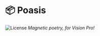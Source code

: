 # 📦 Poasis

![License](https://img.shields.io/badge/license-MIT-blue.svg)
*Magnetic poetry, for Vision Pro!*


